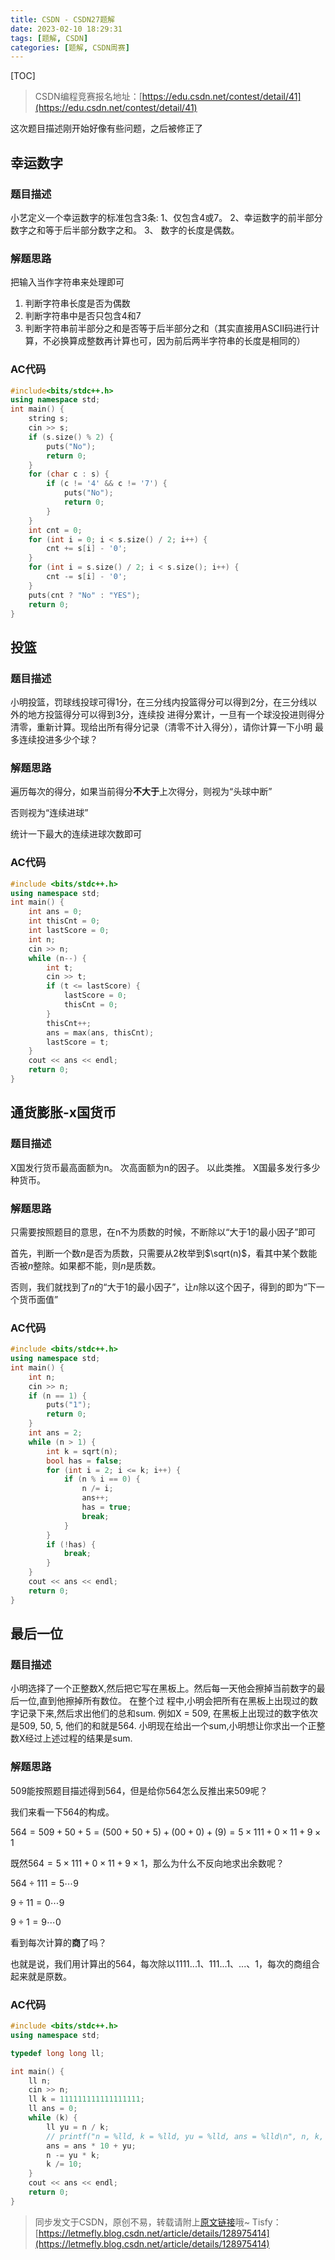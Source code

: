 ```yaml
---
title: CSDN - CSDN27题解
date: 2023-02-10 18:29:31
tags: [题解, CSDN]
categories: [题解, CSDN周赛]
---
```


[TOC]

>  CSDN编程竞赛报名地址：[https://edu.csdn.net/contest/detail/41](https://edu.csdn.net/contest/detail/41)

这次题目描述刚开始好像有些问题，之后被修正了

## 幸运数字

### 题目描述

小艺定义一个幸运数字的标准包含3条: 1、仅包含4或7。 2、幸运数字的前半部分数字之和等于后半部分数字之和。 3、
数字的长度是偶数。


### 解题思路

把输入当作字符串来处理即可

1. 判断字符串长度是否为偶数
2. 判断字符串中是否只包含4和7
3. 判断字符串前半部分之和是否等于后半部分之和（其实直接用ASCII码进行计算，不必换算成整数再计算也可，因为前后两半字符串的长度是相同的）

### AC代码

```cpp
#include<bits/stdc++.h>
using namespace std;
int main() {
    string s;
    cin >> s;
    if (s.size() % 2) {
        puts("No");
        return 0;
    }
    for (char c : s) {
        if (c != '4' && c != '7') {
            puts("No");
            return 0;
        }
    }
    int cnt = 0;
    for (int i = 0; i < s.size() / 2; i++) {
        cnt += s[i] - '0';
    }
    for (int i = s.size() / 2; i < s.size(); i++) {
        cnt -= s[i] - '0';
    }
    puts(cnt ? "No" : "YES");
    return 0;
}
```

## 投篮

### 题目描述

小明投篮，罚球线投球可得1分，在三分线内投篮得分可以得到2分，在三分线以外的地方投篮得分可以得到3分，连续投
进得分累计，一旦有一个球没投进则得分清零，重新计算。现给出所有得分记录（清零不计入得分），请你计算一下小明
最多连续投进多少个球？

### 解题思路

遍历每次的得分，如果当前得分**不大于**上次得分，则视为“头球中断”

否则视为“连续进球”

统计一下最大的连续进球次数即可

### AC代码

```cpp
#include <bits/stdc++.h>
using namespace std;
int main() {
    int ans = 0;
    int thisCnt = 0;
    int lastScore = 0;
    int n;
    cin >> n;
    while (n--) {
        int t;
        cin >> t;
        if (t <= lastScore) {
            lastScore = 0;
            thisCnt = 0;
        }
        thisCnt++;
        ans = max(ans, thisCnt);
        lastScore = t;
    }
    cout << ans << endl;
    return 0;
}
```

## 通货膨胀-x国货币

### 题目描述

X国发行货币最高面额为n。 次高面额为n的因子。 以此类推。 X国最多发行多少种货币。

### 解题思路

只需要按照题目的意思，在n不为质数的时候，不断除以“大于1的最小因子”即可

首先，判断一个数$n$是否为质数，只需要从2枚举到$\sqrt(n)$，看其中某个数能否被$n$整除。如果都不能，则$n$是质数。

否则，我们就找到了$n$的“大于1的最小因子”，让$n$除以这个因子，得到的即为“下一个货币面值”

### AC代码

```cpp
#include <bits/stdc++.h>
using namespace std;
int main() {
    int n;
    cin >> n;
    if (n == 1) {
        puts("1");
        return 0;
    }
    int ans = 2;
    while (n > 1) {
        int k = sqrt(n);
        bool has = false;
        for (int i = 2; i <= k; i++) {
            if (n % i == 0) {
                n /= i;
                ans++;
                has = true;
                break;
            }
        }
        if (!has) {
            break;
        }
    }
    cout << ans << endl;
    return 0;
}
```

## 最后一位

### 题目描述

小明选择了一个正整数X,然后把它写在黑板上。然后每一天他会擦掉当前数字的最后一位,直到他擦掉所有数位。 在整个过
程中,小明会把所有在黑板上出现过的数字记录下来,然后求出他们的总和sum. 例如X = 509, 在黑板上出现过的数字依次
是509, 50, 5, 他们的和就是564. 小明现在给出一个sum,小明想让你求出一个正整数X经过上述过程的结果是sum.

### 解题思路

509能按照题目描述得到564，但是给你564怎么反推出来509呢？

我们来看一下564的构成。

$564 = 509 + 50 + 5 = (500 + 50 + 5) + (00 + 0) + (9) = 5\times111+0\times11+9\times1$

既然$564 = 5\times 111 + 0\times 11 + 9 \times 1$，那么为什么不反向地求出余数呢？

$564÷111=5\cdots9$

$9÷11=0\cdots9$

$9÷1=9\cdots0$

看到每次计算的**商**了吗？

也就是说，我们用计算出的$564$，每次除以$1111...1$、$111...1$、$...$、$1$，每次的商组合起来就是原数。

### AC代码

```cpp
#include <bits/stdc++.h>
using namespace std;

typedef long long ll;

int main() {
    ll n;
    cin >> n;
    ll k = 111111111111111111;
    ll ans = 0;
    while (k) {
        ll yu = n / k;
        // printf("n = %lld, k = %lld, yu = %lld, ans = %lld\n", n, k, yu, ans); //*********
        ans = ans * 10 + yu;
        n -= yu * k;
        k /= 10;
    }
    cout << ans << endl;
    return 0;
}
```

> 同步发文于CSDN，原创不易，转载请附上[原文链接](https://blog.letmefly.xyz/2023/02/10/CSDN%20-%20CSDN27%E9%A2%98%E8%A7%A3/)哦~
> Tisfy：[https://letmefly.blog.csdn.net/article/details/128975414](https://letmefly.blog.csdn.net/article/details/128975414)